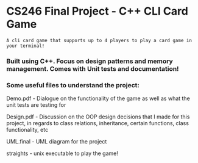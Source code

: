 # CS246 Final Project - C++ CLI Card Game

```
A cli card game that supports up to 4 players to play a card game in your terminal!
```

### Built using C++. Focus on design patterns and memory management. Comes with Unit tests and documentation!

### Some useful files to understand the project:
Demo.pdf - Dialogue on the functionality of the game as well as what the unit tests are testing for

Design.pdf - Discussion on the OOP design decisions that I made for this project, in regards to class relations, inheritance, certain functions, class functionality, etc

UML.final - UML diagram for the project

straights - unix executable to play the game!
